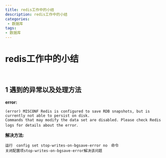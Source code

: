 ```yaml
---
title: redis工作中的小结
description: redis工作中的小结
categories:
 - 数据库
tags:
- 数据库
---
```



# redis工作中的小结

<br>

##  1 遇到的异常以及处理方法

**error:**

    (error) MISCONF Redis is configured to save RDB snapshots, but is currently not able to persist on disk. 
    Commands that may modify the data set are disabled. Please check Redis logs for details about the error．


**解决方法:**
    
    运行　config set stop-writes-on-bgsave-error no　命令
    关闭配置项stop-writes-on-bgsave-error解决该问题